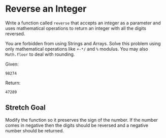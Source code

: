 # Reverse an Integer
Write a function called `reverse` that accepts an integer as a parameter and
uses mathematical operations to return an integer with all the digits reversed.

You are forbidden from using Strings and Arrays. Solve this problem using only
mathematical operations like `+-*/` and `%` modulus. You may also `Math.floor`
to deal with rounding.

Given:

```
98274
```

Return:

```
47289
```

## Stretch Goal
Modify the function so it preserves the sign of the number. If the number
comes in negative then the digits should be reversed and a negative number
should be returned.
